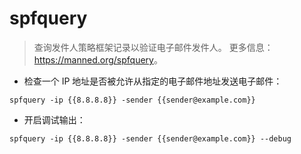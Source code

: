 # spfquery

> 查询发件人策略框架记录以验证电子邮件发件人。
> 更多信息：<https://manned.org/spfquery>。

- 检查一个 IP 地址是否被允许从指定的电子邮件地址发送电子邮件：

`spfquery -ip {{8.8.8.8}} -sender {{sender@example.com}}`

- 开启调试输出：

`spfquery -ip {{8.8.8.8}} -sender {{sender@example.com}} --debug`